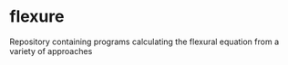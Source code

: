 # flexure
 Repository containing programs calculating the flexural equation from a variety of approaches
